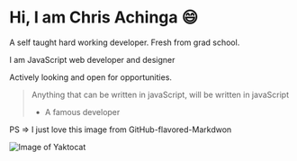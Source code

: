 # Hi, I am Chris Achinga :smile:

A self taught hard working developer. Fresh from grad school.

I am JavaScript web developer and designer

Actively looking and open for opportunities.

> Anything that can be written in javaScript, will be written in javaScript
> - A famous developer


PS => I just love this image from GitHub-flavored-Markdwon

![Image of Yaktocat](https://octodex.github.com/images/yaktocat.png)